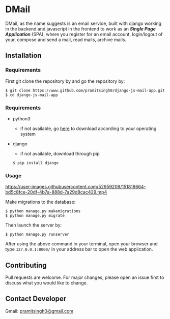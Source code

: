 # DMail
DMail, as the name suggests is an email service, built with django working in the backend and javascript in the frontend to work as an ***Single Page Application*** (SPA), where you register for an email account, login/logout of your, compose and send a mail, read mails, archive mails. 

## Installation

### Requirements

First git clone the repository by and go the repository by:
```
$ git clone https://www.github.com/pramitsingh0/django-js-mail-app.git
$ cd django-js-mail-app
```

### Requirements
* python3
    + if not available, go [here](https://www.python.org/downloads/) to download according to your operating system

* django
    + if not available, download through pip
    ```
    $ pip install django
    ```

### Usage



https://user-images.githubusercontent.com/52959209/151818664-bd5c8fce-20df-4b7a-888d-7a29d8cac429.mp4



Make migrations to the database:
```
$ python manage.py makemigrations
$ python manage.py migrate
```
Then launch the server by:
```
$ python manage.py runserver
```

After using the above command in your terminal, open your browser and type `127.0.0.1:8000/` in your address bar to open the web application.


## Contributing
Pull requests are welcome. For major changes, please open an issue first to discuss what you would like to change.

## Contact Developer 
Gmail: pramitsingh0@gmail.com
